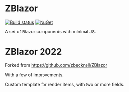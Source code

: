 # ZBlazor

[![Build status](https://ci.appveyor.com/api/projects/status/35iixbhqi1ppbmlw?svg=true)](https://ci.appveyor.com/project/zbecknell/zblazor) [![NuGet](https://img.shields.io/nuget/v/ZBlazor.svg)](https://www.nuget.org/packages/ZBlazor/)

A set of Blazor components with minimal JS.

# ZBlazor 2022
Forked from https://github.com/zbecknell/ZBlazor

With a few of improvements.

Custom template for render items, with two or more fields.

